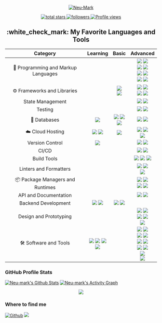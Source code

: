 
<p align="center">
  <a href="https://github.com/Neu-Mark">
    <img src="https://github.com/Neu-mark/Neu-Mark/blob/main/header.gif" alt="Neu-Mark" /></a>
</p>

<!-- Social badges section -->
<!-- Badges with custom icons - https://github.com/Neu-Mark/custom-icon-badges -->
<!-- View counter - https://github.com/Neu-Mark/Simple-View-Counter -->
<p align="center">
  <!-- Total Stars (на главном репозитории) -->
  <a href="https://github.com/Neu-Mark?tab=repositories&sort=stargazers">
    <img 
      alt="total stars" 
      title="Total stars on GitHub" 
      src="https://img.shields.io/github/stars/Neu-Mark?color=55960c&style=for-the-badge&labelColor=488207&logo=star&logoColor=white&label=Total%20Stars"
    />
  </a>

  <!-- Followers -->
  <a href="https://github.com/Neu-Mark?tab=followers">
    <img 
      alt="followers" 
      title="Follow me on GitHub" 
      src="https://img.shields.io/github/followers/Neu-Mark?color=236ad3&labelColor=1155ba&style=for-the-badge&logo=person-add&label=Follow&logoColor=white"
    />
  </a>

  <!-- Views -->
  <a href="https://github.com/Neu-Mark/Simple-View-Counter">
    <img 
      src="https://komarev.com/ghpvc/?username=Neu-Mark&color=8b00ff&style=for-the-badge" 
      alt="Profile views"
    />
  </a>
</p>



<h2 align="center">:white_check_mark: My Favorite Languages and Tools</h2>
<div align="center">
  <table>
    <thead>
      <tr>
        <th align="center">Category</th>
        <th align="center">Learning</th>
        <th align="center">Basic</th>
        <th align="center">Advanced</th>
      </tr>
    </thead>
    <tbody>
      <tr>
        <td align="center">🧩 Programming and Markup Languages</td>
        <td align="center"></td>
        <td align="center"></td>
        <td align="center">
          <img src="https://img.shields.io/badge/HTML5-E34F26?style=for-the-badge&logo=html5&logoColor=white"/>
          <img src="https://img.shields.io/badge/CSS3-1572B6?style=for-the-badge&logo=css3&logoColor=white"/><br>
          <img src="https://img.shields.io/badge/SASS-CC6699?style=for-the-badge&logo=sass&logoColor=white"/>
          <img src="https://img.shields.io/badge/Markdown-000000?style=for-the-badge&logo=markdown&logoColor=white"/><br>
          <img src="https://img.shields.io/badge/JavaScript-F7DF1E?style=for-the-badge&logo=javascript&logoColor=black"/>
          <img src="https://img.shields.io/badge/TypeScript-007ACC?style=for-the-badge&logo=typescript&logoColor=white"/><br>
          <img src="https://img.shields.io/badge/Node.js-339933?style=for-the-badge&logo=node.js&logoColor=white"/>
          <img src="https://img.shields.io/badge/JSON-000000?style=for-the-badge&logo=json&logoColor=white"/>
        </td>
      </tr>
      <tr>
        <td align="center">⚙️ Frameworks and Libraries</td>
        <td align="center">
        </td>
        <td align="center">
          <img src="https://img.shields.io/badge/Next.js-000000?style=for-the-badge&logo=nextdotjs&logoColor=white"/><br>
          <img src="https://img.shields.io/badge/Tailwind_CSS-38B2AC?style=for-the-badge&logo=tailwind-css&logoColor=white"/></td>
        <td align="center">
          <img src="https://img.shields.io/badge/React-20232A?style=for-the-badge&logo=react&logoColor=61DAFB"/>
          <img src="https://img.shields.io/badge/Material--UI-0081CB?style=for-the-badge&logo=material-ui&logoColor=white"/><br>
          <img src="https://img.shields.io/badge/Framer_Motion-0055FF?style=for-the-badge&logo=framer&logoColor=white"/>
          <img src="https://img.shields.io/badge/Zod-3E77AA?style=for-the-badge&logo=typescript&logoColor=white"/>
        </td>
      </tr>
      <tr>
        <td align="center">State Management</td>
        <td align="center">
        </td>
        <td align="center"></td>
        <td align="center">
          <img src="https://img.shields.io/badge/Redux_Toolkit-593D88?style=for-the-badge&logo=redux&logoColor=white"/>
          <img src="https://img.shields.io/badge/RTK_Query-593D88?style=for-the-badge&logo=redux&logoColor=white"/>
        </td>
      </tr>
      <tr>
        <td align="center">Testing</td>
        <td align="center"></td>
        <td align="center"></td>
        <td align="center">
          <img src="https://img.shields.io/badge/Jest-C21325?style=for-the-badge&logo=jest&logoColor=white"/>
          <img src="https://img.shields.io/badge/Vitest-6E9F18?style=for-the-badge&logo=vitest&logoColor=white"/>
        </td>
      </tr>
      <tr>
        <td align="center">💾 Databases</td>
        <td align="center">
          <img src="https://img.shields.io/badge/Redis-DC382D?style=for-the-badge&logo=redis&logoColor=white"/></td>
        <td align="center">
          <img src="https://img.shields.io/badge/PostgreSQL-336791?style=for-the-badge&logo=postgresql&logoColor=white"/>
          <img src="https://img.shields.io/badge/Mongoose-880000?style=for-the-badge&logo=mongoose&logoColor=white"/><br>
          <img src="https://img.shields.io/badge/Prisma-2D3748?style=for-the-badge&logo=prisma&logoColor=white"/></td>
        <td align="center">
          <img src="https://img.shields.io/badge/MongoDB-4EA94B?style=for-the-badge&logo=mongodb&logoColor=white"/>
          <img src="https://img.shields.io/badge/MySQL-4479A1?style=for-the-badge&logo=mysql&logoColor=white"/><br>
        </td>
      </tr>
      <tr>
        <td align="center">☁️ Cloud Hosting</td>
        <td align="center">
          <img src="https://img.shields.io/badge/AWS-232F3E?style=for-the-badge&logo=amazon-aws&logoColor=white"/>
          <img src="https://img.shields.io/badge/Supabase-3ECF8E?style=for-the-badge&logo=supabase&logoColor=white"/>
        <td align="center">  <img src="https://img.shields.io/badge/Firebase-FFCA28?style=for-the-badge&logo=firebase&logoColor=black"/><br></td></td>
        <td align="center">
          <img src="https://img.shields.io/badge/Vercel-000000?style=for-the-badge&logo=vercel&logoColor=white"/>
          <img src="https://img.shields.io/badge/Netlify-00C7B7?style=for-the-badge&logo=netlify&logoColor=white"/><br>
          <img src="https://img.shields.io/badge/GitHub_Pages-222222?style=for-the-badge&logo=github&logoColor=white"/>
        </td>
      </tr>
      <tr>
        <td align="center">Version Control</td>
        <td align="center">
          <img src="https://img.shields.io/badge/GitLab-FC6D26?style=for-the-badge&logo=gitlab&logoColor=white"/>
        </td>
        <td align="center"></td>
        <td align="center">
          <img src="https://img.shields.io/badge/Git-F05032?style=for-the-badge&logo=git&logoColor=white"/>
          <img src="https://img.shields.io/badge/GitHub-181717?style=for-the-badge&logo=github&logoColor=white"/>
        </td>
      </tr>
      <tr>
        <td align="center">CI/CD</td>
        <td align="center"></td>
        <td align="center"></td>
        <td align="center">
          <img src="https://img.shields.io/badge/GitHub_Actions-2088FF?style=for-the-badge&logo=github-actions&logoColor=white"/>
          <img src="https://img.shields.io/badge/Docker-2496ED?style=for-the-badge&logo=docker&logoColor=white"/>
        </td>
      </tr>
      <tr>
        <td align="center">Build Tools</td>
        <td align="center"></td>
        <td align="center"></td>
        <td align="center">
          <img src="https://img.shields.io/badge/Vite-646CFF?style=for-the-badge&logo=vite&logoColor=white"/>
          <img src="https://img.shields.io/badge/Webpack-8DD6F9?style=for-the-badge&logo=webpack&logoColor=black"/>
          <img src="https://img.shields.io/badge/Gulp-CF4647?style=for-the-badge&logo=gulp&logoColor=white"/>
        </td>
      </tr>
      <tr>
        <td align="center">Linters and Formatters</td>
        <td align="center">
        </td>
        <td align="center"></td>
        <td align="center">
          <img src="https://img.shields.io/badge/ESLint-4B32C3?style=for-the-badge&logo=eslint&logoColor=white"/>
          <img src="https://img.shields.io/badge/Prettier-F7B93E?style=for-the-badge&logo=prettier&logoColor=black"/><br>
          <img src="https://img.shields.io/badge/Husky-42D392?style=for-the-badge&logo=git&logoColor=white"/>
        </td>
      </tr>
      <tr>
        <td align="center">📦 Package Managers and Runtimes</td>
        <td align="center"></td>
        <td align="center"></td>
        <td align="center">
          <img src="https://img.shields.io/badge/npm-CB3837?style=for-the-badge&logo=npm&logoColor=white"/>
          <img src="https://img.shields.io/badge/Yarn-2C8EBB?style=for-the-badge&logo=yarn&logoColor=white"/><br>
          <img src="https://img.shields.io/badge/pnpm-F69220?style=for-the-badge&logo=pnpm&logoColor=white"/>
          <img src="https://img.shields.io/badge/Bun-000000?style=for-the-badge&logo=bun&logoColor=white"/>
        </td>
      </tr>
      <tr>
        <td align="center">API and Documentation</td>
        <td align="center"></td>
        <td align="center"></td>
        <td align="center">
          <img src="https://img.shields.io/badge/Postman-FF6C37?style=for-the-badge&logo=postman&logoColor=white"/>
          <img src="https://img.shields.io/badge/Swagger-85EA2D?style=for-the-badge&logo=swagger&logoColor=black"/>
        </td>
      </tr>
      <tr>
        <td align="center">Backend Development</td>
        <td align="center">
          <img src="https://img.shields.io/badge/Node.js-339933?style=for-the-badge&logo=node.js&logoColor=white"/>
          <img src="https://img.shields.io/badge/NestJS-E0234E?style=for-the-badge&logo=nestjs&logoColor=white"/>
        </td>
        <td align="center">
          <img src="https://img.shields.io/badge/GraphQL-E10098?style=for-the-badge&logo=graphql&logoColor=white"/>
          <img src="https://img.shields.io/badge/Express.js-000000?style=for-the-badge&logo=express&logoColor=white"/>
        </td>
        <td align="center"></td>
      </tr>
      <tr>
        <td align="center">Design and Prototyping</td>
        <td align="center"></td>
        <td align="center"></td>
        <td align="center">
          <img src="https://img.shields.io/badge/Figma-F24E1E?style=for-the-badge&logo=figma&logoColor=white"/>
          <img src="https://img.shields.io/badge/Canva-00C4CC?style=for-the-badge&logo=canva&logoColor=white"/><br>
          <img src="https://img.shields.io/badge/Trello-0052CC?style=for-the-badge&logo=trello&logoColor=white"/>
          <img src="https://img.shields.io/badge/Miro-050038?style=for-the-badge&logo=miro&logoColor=white"/><br>
          <img src="https://img.shields.io/badge/Adobe-FF0000?style=for-the-badge&logo=adobe&logoColor=white"/>
        </td>
      </tr>
      <tr>
        <td align="center">🛠️ Software and Tools</td>
        <td align="center">
           <img src="https://img.shields.io/badge/Hyper-000000?style=for-the-badge&logo=hyper&logoColor=white"/>
          <img src="https://img.shields.io/badge/Lighthouse-F44B21?style=for-the-badge&logo=lighthouse&logoColor=white"/>
          <img src="https://img.shields.io/badge/Insomnia-4000BF?style=for-the-badge&logo=insomnia&logoColor=white"/><br>
          <img src="https://img.shields.io/badge/Obsidian-483699?style=for-the-badge&logo=obsidian&logoColor=white"/></td>
        <td align="center"></td>
        <td align="center">
          <img src="https://img.shields.io/badge/Visual_Studio_Code-0078D4?style=for-the-badge&logo=visual-studio-code&logoColor=white"/>
          <img src="https://img.shields.io/badge/GitHub_Desktop-8034A9?style=for-the-badge&logo=github&logoColor=white"/><br>
          <img src="https://img.shields.io/badge/Google_Chrome-4285F4?style=for-the-badge&logo=google-chrome&logoColor=white"/>
          <img src="https://img.shields.io/badge/Microsoft_Edge-0078D7?style=for-the-badge&logo=microsoft-edge&logoColor=white"/><br>
          <img src="https://img.shields.io/badge/Stack_Overflow-FE7A16?style=for-the-badge&logo=stack-overflow&logoColor=white"/>
          <img src="https://img.shields.io/badge/Discord-5865F2?style=for-the-badge&logo=discord&logoColor=white"/><br>
          <img src="https://img.shields.io/badge/Slack-4A154B?style=for-the-badge&logo=slack&logoColor=white"/>
          <img src="https://img.shields.io/badge/Notion-000000?style=for-the-badge&logo=notion&logoColor=white"/><br>
          <img src="https://img.shields.io/badge/DevTools-FF9500?style=for-the-badge&logo=googlechrome&logoColor=white"/><br>
          <img src="https://img.shields.io/badge/Windows_Terminal-4D4D4D?style=for-the-badge&logo=windows-terminal&logoColor=white"/>
        </td>
      </tr>
    </tbody>
  </table>
</div>

   <h3> GitHub Profile Stats</h3>

  <!-- https://github.com/anuraghazra/github-readme-stats -->

  <a href="https://github.com/Neu-mark/github-readme-stats">
  <img alt="Neu-mark's Github Stats" src="https://github-readme-stats.vercel.app/api?username=Neu-mark&show_icons=true&theme=tokyonight"/></a

  
  <br/>
  <a href="https://github.com/ashutosh00710/github-readme-activity-graph"><img alt="Neu-mark's Activity Graph" src="https://github-readme-activity-graph.vercel.app/graph/?username=Neu-mark&bg_color=000000&color=7B68EE&line=87CEFA&point=FFFFFF&hide_border=true" /></a>

  <p align="center">
  <img alig src="https://github-profile-trophy.vercel.app/?username=Neu-mark&theme=tokyonight&column=-1" />
</p>

 <!--
![codewars](https://www.codewars.com/users/Mark%20Neumann/badges/large)
  -->
  
  <h3>Where to find me</h3>
<p align=" left">
  <a href="https://github.com/Neu-mark" target="_blank"><img alt="Github" src="https://img.shields.io/badge/GitHub-%2312100E.svg?&style=for-the-badge&logo=Github&logoColor=white" /></a>
  <a href="mailto:mark.neumann.sm@gmail.com"><img src="https://img.shields.io/badge/Gmail-D14836?style=for-the-badge&logo=gmail&logoColor=white" /></a></p>


















<!--
**Neu-mark/Neu-Mark** is a ✨ _special_ ✨ repository because its `README.md` (this file) appears on your GitHub profile.

Here are some ideas to get you started:

- 🔭 I’m currently working on ...
- 🌱 I’m currently learning ...
- 👯 I’m looking to collaborate on ...
- 🤔 I’m looking for help with ...
- 💬 Ask me about ...
- 📫 How to reach me: ...
- 😄 Pronouns: ...
- ⚡ Fun fact: ...
-->
